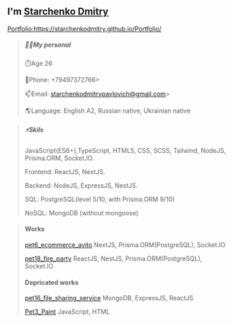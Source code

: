 ## I'm <a href="/README.md" >Starchenko Dmitry</a>

<a href="https://starchenkodmitry.github.io/Portfolio/" >Portfolio:</a>https://starchenkodmitry.github.io/Portfolio/

> ##### 👨‍🎓My personal
> ⏱️Age 26
> 
> 📱Phone: +79497372766>
> 
> 📫Email: starchenkodmitrypavlovich@gmail.com>
> 
> 🌎Language: English A2, Russian native, Ukrainian native

> ##### ⚡Skils
> JavaScript(ES6+),TypeScript, HTML5, CSS, SCSS, Tailwind, NodeJS, Prisma.ORM, Socket.IO.
> 
> Frontend: ReactJS, NextJS.
> 
> Backend: NodeJS, ExpressJS, NestJS.
> 
> SQL: PostgreSQL(level 5/10, with Prisma.ORM 9/10)
> 
> NoSQL: MongoDB (without mongoose)

> #### Works
> [pet6_ecommerce_avito](https://github.com/StarchenkoDmitry/pet6_ecommerce_avito)
> NextJS, Prisma.ORM(PostgreSQL), Socket.IO
> 
> [pet18_fire_party](https://github.com/StarchenkoDmitry/pet18_fire_party)
> ReactJS, NestJS, Prisma.ORM(PostgreSQL), Socket.IO
> 
> #### Depricated works
> [pet16_file_sharing_service](https://github.com/StarchenkoDmitry/pet16_file_sharing_service)
> MongoDB, ExpressJS, ReactJS
> 
> [Pet3_Paint](https://github.com/StarchenkoDmitry/Pet3_Paint)
> JavaScript, HTML
